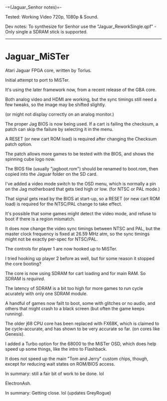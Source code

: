 -=(Jaguar_Senhor notes)=-

Tested: Working Video 720p, 1080p & Sound.

Dev notes: To synthesize for Senhor use the "Jaguar_ReworkSingle.qpf" - Only single a SDRAM stick is supported.

___
# Jaguar_MiSTer

Atari Jaguar FPGA core, written by Torlus.

Initial attempt to port to MiSTer.

It's using the later framework now, from a recent release of the GBA core.

Both analog video and HDMI are working, but the sync timings still need a few tweaks, so the image may be shifted slightly.

(or might not display correctly on an analog monitor.)


The proper Jag BIOS is now being used. If a cart is failing the checksum, a patch can skip the failure by selecting it in the menu.

A RESET (or new cart ROM load) is required after changing the Checksum patch option.

The patch allows more games to be tested with the BIOS, and shows the spinning cube logo now.

The BIOS file (usually "jagboot.rom") should be renamed to boot.rom, then copied into the Jaguar folder on the SD card.


I've added a video mode switch to the OSD menu, which is normally a pin on the Jag motherboard that gets tied high or low.
(for NTSC or PAL mode.)

That signal gets read by the BIOS at start-up, so a RESET (or new cart ROM load) is required for the NTSC/PAL change to take effect.

It's possible that some games might detect the video mode, and refuse to boot if there is a region mismatch.

It does now change the video sync timings between NTSC and PAL, but the master clock frequency is fixed at 26.59 MHz atm,
so the sync timings might not be exactly per-spec for NTSC/PAL.


The controls for player 1 are now hooked up to MiSTer.

I tried hooking up player 2 before as well, but for some reason it stopped the core booting?


The core is now using SDRAM for cart loading and for main RAM. So SDRAM is *required*.

The latency of SDRAM is a bit too high for more games to run cycle acurately with only one SDRAM module.


A handful of games now failt to boot, some with glitches or no audio, and others that might crash to a black screen (but often the game keeps running).
 
 
The older j68 CPU core has been replaced with FX68K, which is claimed to be cycle-accurate, and has shown to be very accurate so far.
(on cores like Genesis). 

I added a Turbo option for the 68000 to the MiSTer OSD, which does help speed up some things, like the intro to Flashback.

It does not speed up the main "Tom and Jerry" custom chips, though, except for reducing wait states on ROM/BIOS access.



In summary: still a fair bit of work to be done. lol

ElectronAsh.

In summary: Getting close. lol
(updates GreyRogue)
